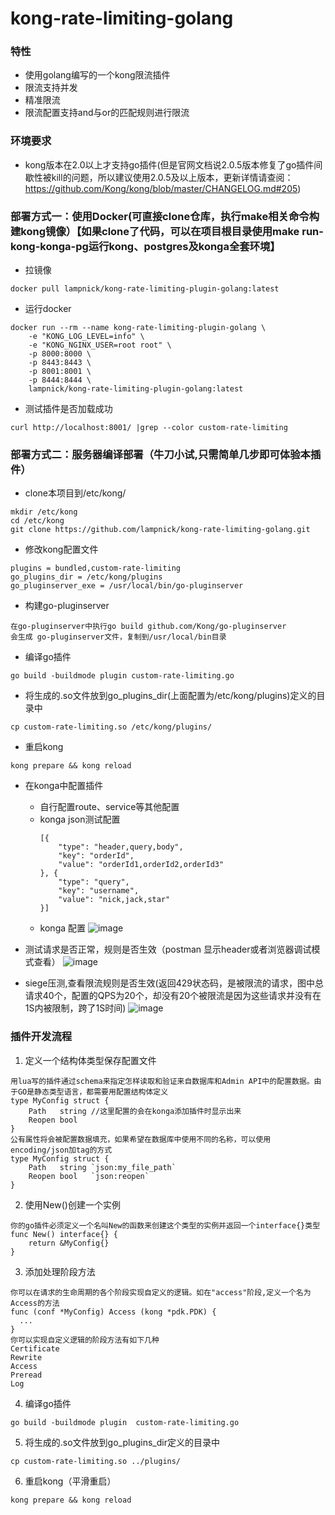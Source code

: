 # kong-rate-limiting-golang

### 特性
- 使用golang编写的一个kong限流插件
- 限流支持并发
- 精准限流
- 限流配置支持and与or的匹配规则进行限流

### 环境要求
- kong版本在2.0以上才支持go插件(但是官网文档说2.0.5版本修复了go插件间歇性被kill的问题，所以建议使用2.0.5及以上版本，更新详情请查阅：https://github.com/Kong/kong/blob/master/CHANGELOG.md#205)

### 部署方式一：使用Docker(可直接clone仓库，执行make相关命令构建kong镜像）【如果clone了代码，可以在项目根目录使用make run-kong-konga-pg运行kong、postgres及konga全套环境】
- 拉镜像
```
docker pull lampnick/kong-rate-limiting-plugin-golang:latest
```
- 运行docker
```
docker run --rm --name kong-rate-limiting-plugin-golang \
    -e "KONG_LOG_LEVEL=info" \
    -e "KONG_NGINX_USER=root root" \
    -p 8000:8000 \
    -p 8443:8443 \
    -p 8001:8001 \
    -p 8444:8444 \
    lampnick/kong-rate-limiting-plugin-golang:latest
```
- 测试插件是否加载成功
```
curl http://localhost:8001/ |grep --color custom-rate-limiting
```

### 部署方式二：服务器编译部署（牛刀小试,只需简单几步即可体验本插件）
- clone本项目到/etc/kong/
```
mkdir /etc/kong
cd /etc/kong
git clone https://github.com/lampnick/kong-rate-limiting-golang.git
```
- 修改kong配置文件
```
plugins = bundled,custom-rate-limiting
go_plugins_dir = /etc/kong/plugins
go_pluginserver_exe = /usr/local/bin/go-pluginserver
```
- 构建go-pluginserver
```
在go-pluginserver中执行go build github.com/Kong/go-pluginserver
会生成 go-pluginserver文件，复制到/usr/local/bin目录
```
-  编译go插件
```
go build -buildmode plugin custom-rate-limiting.go
```
- 将生成的.so文件放到go_plugins_dir(上面配置为/etc/kong/plugins)定义的目录中
```.env
cp custom-rate-limiting.so /etc/kong/plugins/
```
- 重启kong
```
kong prepare && kong reload
```
- 在konga中配置插件
    - 自行配置route、service等其他配置
    - konga json测试配置
        ```
        [{
            "type": "header,query,body",
            "key": "orderId",
            "value": "orderId1,orderId2,orderId3"
        }, {
            "type": "query",
            "key": "username",
            "value": "nick,jack,star"
        }]
        ```
    - konga 配置
    ![image](http://www.lampnick.com/wp-content/uploads/2020/09/kong-config.png)

- 测试请求是否正常，规则是否生效（postman 显示header或者浏览器调试模式查看）
    ![image](http://www.lampnick.com/wp-content/uploads/2020/09/kong-post-header-show-2.png)

- siege压测,查看限流规则是否生效(返回429状态码，是被限流的请求，图中总请求40个，配置的QPS为20个，却没有20个被限流是因为这些请求并没有在1S内被限制，跨了1S时间)
![image](http://www.lampnick.com/wp-content/uploads/2020/09/rate-limiting.png)

### 插件开发流程
1. 定义一个结构体类型保存配置文件
```
用lua写的插件通过schema来指定怎样读取和验证来自数据库和Admin API中的配置数据。由于GO是静态类型语言，都需要用配置结构体定义
type MyConfig struct {
    Path   string //这里配置的会在konga添加插件时显示出来
    Reopen bool
}
公有属性将会被配置数据填充，如果希望在数据库中使用不同的名称，可以使用encoding/json加tag的方式
type MyConfig struct {
    Path   string `json:my_file_path`
    Reopen bool   `json:reopen`
}
```
2. 使用New()创建一个实例
```
你的go插件必须定义一个名叫New的函数来创建这个类型的实例并返回一个interface{}类型
func New() interface{} {
    return &MyConfig{}
}
```
3. 添加处理阶段方法
```
你可以在请求的生命周期的各个阶段实现自定义的逻辑。如在"access"阶段,定义一个名为Access的方法
func (conf *MyConfig) Access (kong *pdk.PDK) {
  ...
}
你可以实现自定义逻辑的阶段方法有如下几种
Certificate
Rewrite
Access
Preread
Log
```
4. 编译go插件
```
go build -buildmode plugin  custom-rate-limiting.go
```
5. 将生成的.so文件放到go_plugins_dir定义的目录中
```.env
cp custom-rate-limiting.so ../plugins/
```
6. 重启kong（平滑重启）
```
kong prepare && kong reload
```
